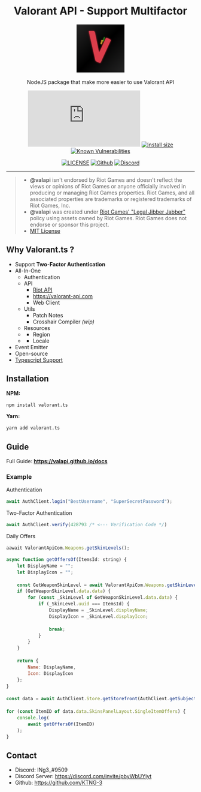 <div align="center">

# Valorant API - Support Multifactor

[![Profile](https://github.com/valapi/.github/blob/main/128_valapi.png?raw=true)](https://github.com/valapi)

NodeJS package that make more easier to use Valorant API

[![Downloads](https://badgen.net/npm/dt/valorant.ts?icon=npm)](https://www.npmjs.com/package/valorant.ts)
[![install size](https://packagephobia.com/badge?p=valorant.ts)](https://packagephobia.com/result?p=valorant.ts)
[![Known Vulnerabilities](https://snyk.io/test/npm/valorant.ts/badge.svg)](https://snyk.io/test/npm/valorant.ts)

[![LICENSE](https://badgen.net/badge/license/MIT/blue)](https://github.com/valapi/.github/blob/main/LICENSE)
[![Github](https://badgen.net/badge/icon/github?icon=github&label)](https://github.com/valapi)
[![Discord](https://badgen.net/badge/icon/discord?icon=discord&label)](https://discord.gg/pbyWbUYjyt)

</div>

---

> -   **@valapi** isn't endorsed by Riot Games and doesn't reflect the views or opinions of Riot Games or anyone officially involved in producing or managing Riot Games properties. Riot Games, and all associated properties are trademarks or registered trademarks of Riot Games, Inc.
> -   **@valapi** was created under [Riot Games' "Legal Jibber Jabber"](https://www.riotgames.com/en/legal) policy using assets owned by Riot Games. Riot Games does not endorse or sponsor this project.
> -   [MIT License](https://github.com/valapi/.github/blob/main/LICENSE)

## Why Valorant.ts ?

-   Support **Two-Factor Authentication**
-   All-In-One
    -   Authentication
    -   API
        -   [Riot API](https://developer.riotgames.com)
        -   <https://valorant-api.com>
        -   Web Client
    -   Utils
        -   Patch Notes
        -   Crosshair Compiler *(wip)*
    -   Resources
    -   -   Region
    -   -   Locale
-   Event Emitter
-   Open-source
-   [Typescript Support](https://www.typescriptlang.org)

## Installation

**NPM:**

```bash
npm install valorant.ts
```

**Yarn:**

```bash
yarn add valorant.ts
```

## Guide

Full Guide: **https://valapi.github.io/docs**

### Example

Authentication

```javascript
await AuthClient.login("BestUsername", "SuperSecretPassword");
```

Two-Factor Authentication

```javascript
await AuthClient.verify(428793 /* <--- Verification Code */)
```

Daily Offers

```javascript
aawait ValorantApiCom.Weapons.getSkinLevels();
```

```javascript
async function getOffersOf(ItemsId: string) {
    let DisplayName = "";
    let DisplayIcon = "";

    const GetWeaponSkinLevel = await ValorantApiCom.Weapons.getSkinLevels();
    if (GetWeaponSkinLevel.data.data) {
        for (const _SkinLevel of GetWeaponSkinLevel.data.data) {
            if (_SkinLevel.uuid === ItemsId) {
                DisplayName = _SkinLevel.displayName;
                DisplayIcon = _SkinLevel.displayIcon;

                break;
            }
        }
    }

    return {
        Name: DisplayName,
        Icon: DisplayIcon
    };
}

const data = await AuthClient.Store.getStorefront(AuthClient.getSubject());

for (const ItemID of data.data.SkinsPanelLayout.SingleItemOffers) {
    console.log(
        await getOffersOf(ItemID)
    );
}
```

## Contact

-   Discord: INg3\_#9509
-   Discord Server: https://discord.com/invite/pbyWbUYjyt
-   Github: https://github.com/KTNG-3
